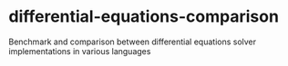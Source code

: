 # differential-equations-comparison
Benchmark and comparison between differential equations solver implementations in various languages

